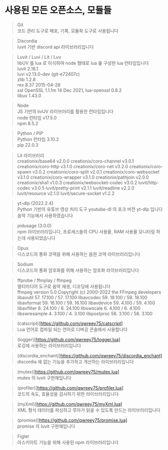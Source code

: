 
# 사용된 모든 오픈소스, 모듈들

> Git  
코드 관리 도구로 배포, 기록, 모듈화 도구로 사용됩니다  

> Discordia  
luvit 기반 discord api 라이브러리입니다  

> Luvit / Luvi / Lit / Luv  
libUV 를 lua 로 이식하여 node 형태로 lua 룰 구성한 lua 런타임입니다  
luvit 2.18.1  
luvi v2.13.0-dev (git-e72407c)  
zlib 1.2.8  
rex 8.37 2015-04-28  
ssl OpenSSL 1.1.1m  14 Dec 2021, lua-openssl 0.8.2  
libuv 1.43.0  

> Node  
JS 기반의 livUV 라이브러리를 활용한 런타임입니다  
node 런타임 v17.5.0  
npm 8.5.2  

> Python / PIP  
Python 런타임 3.10.2  
pip 22.0.3  

> Lit 라이브러리  
creationix/base64           v2.0.0
creationix/coro-channel     v3.0.1
creationix/coro-http        v3.1.0
creationix/coro-net         v3.2.0
creationix/coro-spawn       v3.0.2
creationix/coro-split       v2.0.1
creationix/coro-websocket   v3.1.0
creationix/coro-wrapper     v3.1.0
creationix/pathjoin         v2.0.0
creationix/sha1             v1.0.3
creationix/websocket-codec  v3.0.2
luvit/http-codec            v3.0.5
luvit/pretty-print          v2.1.1
luvit/readline              v2.2.0
luvit/resource              v2.1.0
luvit/secure-socket         v1.2.2

> yt-dlp (2022.2.4)  
Python 기반의 유튜브 영상 처리 도구 youtube-dl 의 포크 버전 yt-dlp 입니다  
음악 기능에서 사용하였습니다

> pidusage (3.0.0)  
npm 라이브러리입니다, 프로세스들의 CPU 사용율, RAM 사용율 모니터링 하는데 사용되었습니다  

> Opus  
디스코드의 통화 코덱을 위해 사용하는 음원 코덱 라이브러리입니다  

> Sodium  
디스코드의 통화 암호화를 위해 사용하는 암호화 라이브러리입니다  

> ffprobe / ffmplay / ffmpeg  
멀티미디어 도구로 음악 재생, 디코딩에 사용됩니다  
ffmpeg version 5.0 Copyright (c) 2000-2022 the FFmpeg developers
libavutil      57. 17.100 / 57. 17.100
libavcodec     59. 18.100 / 59. 18.100
libavformat    59. 16.100 / 59. 16.100
libavdevice    59.  4.100 / 59.  4.100
libavfilter     8. 24.100 /  8. 24.100
libswscale      6.  4.100 /  6.  4.100
libswresample   4.  3.100 /  4.  3.100
libpostproc    56.  3.100 / 56.  3.100

> (catscript)[https://github.com/qwreey75/catscript]  
Lua 언어로 컴파일 되는 언어로 디버깅 콘솔에서 사용합니다  

> (logger)[https://github.com/qwreey75/logger.lua]  
로깅에 사용하는 라이브러리입니다  

> (discordia_enchant)[https://github.com/qwreey75/discordia_enchant]  
discordia 에 없는 기능을 추가하고 개선하는 라이브러리입니다  

> (mutex)[https://github.com/qwreey75/mutex.lua]  
mutex 의 luvit 구현채입니다  

> (profiler)[https://github.com/qwreey75/profiler.lua]  
코드의 속도, 효율성을 검사하기 위한 라이브러리입니다  

> (myXml)[https://github.com/qwreey75/myXml.lua]  
XML 형식 데이터를 파싱하고 루아가 읽을 수 있도록 만드는 라이브러리입니다  

> (promise)[https://github.com/qwreey75/promise.lua]  
promise 의 luvit 구현채입니다  

> Figlet  
아스키아트 기능을 위해 사용된 npm 라이브러리입니다  
